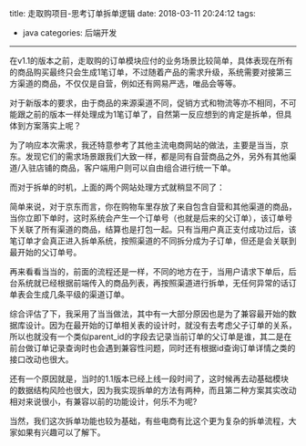 title: 走取购项目-思考订单拆单逻辑
date: 2018-03-11 20:24:12
tags:
- java
categories: 后端开发
---
在v1.1的版本之前，走取购的订单模块应付的业务场景比较简单，具体表现在所有的商品购买最终只会生成1笔订单，不过随着产品的需求升级，系统需要对接第三方渠道的商品，不仅仅是自营，例如还有网易严选，唯品会等等。

对于新版本的要求，由于商品的来源渠道不同，促销方式和物流等亦不相同，不可能跟之前的版本一样处理成为1笔订单了，自然第一反应想到的肯定是拆单，但具体到方案落实上呢？

为了响应本次需求，我还特意参考了其他主流电商网站的做法，主要是当当，京东。发现它们的需求场景跟我们大致一样，都是同有自营商品之外，另外有其他渠道/入驻店铺的商品，客户端用户则可以自由组合进行统一下单。

而对于拆单的时机，上面的两个网站处理方式就稍显不同了：<!-- more -->

简单来说，对于京东而言，你在购物车里存放了来自包含自营和其他渠道的商品，当你立即下单时，这时系统会产生一个订单号（也就是后来的父订单），该订单号下关联了所有渠道的商品，结算也是打包一起。只有当用户真正支付成功过后，该笔订单才会真正进入拆单系统，按照渠道的不同拆分成为子订单，但还是会关联到最开始的父订单号。

再来看看当当的，前面的流程还是一样，不同的地方在于，当用户请求下单后，后台系统就已经根据前端传入的商品列表，再按照渠道进行拆单，无任何异常的话订单表会生成几条平级的渠道订单。

综合评估了下，我采用了当当做法，其中有一大部分原因也是为了兼容最开始的数据库设计。因为在最开始的订单相关表的设计时，就没有去考虑父子订单的关系，所以也就没有一个类似parent_id的字段去记录当前订单的父订单是谁，其二是在前台做订单记录查询时也会遇到兼容性问题，同时还有根据id查询订单详情之类的接口改动也很大。

还有一个原因就是，当时的1.1版本已经上线一段时间了，这时候再去动基础模块的数据结构风险也很大，因为我实现拆单的方法有两种，而且第二种方案其实改动相对来说很小，有兼容以前的功能设计，何乐不为呢?

当然，我们这次拆单功能也较为基础，有些电商有比这个更为复杂的拆单流程，大家如果有兴趣可以了解下。